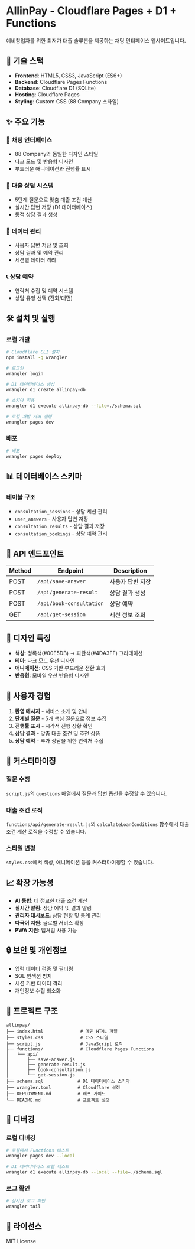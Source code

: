 # AllinPay - Cloudflare Pages + D1 + Functions

예비창업자를 위한 최저가 대출 솔루션을 제공하는 채팅 인터페이스 웹사이트입니다.

## 🚀 기술 스택

- **Frontend**: HTML5, CSS3, JavaScript (ES6+)
- **Backend**: Cloudflare Pages Functions
- **Database**: Cloudflare D1 (SQLite)
- **Hosting**: Cloudflare Pages
- **Styling**: Custom CSS (88 Company 스타일)

## ✨ 주요 기능

### 📱 **채팅 인터페이스**
- 88 Company와 동일한 디자인 스타일
- 다크 모드 및 반응형 디자인
- 부드러운 애니메이션과 진행률 표시

### 🎯 **대출 상담 시스템**
- 5단계 질문으로 맞춤 대출 조건 계산
- 실시간 답변 저장 (D1 데이터베이스)
- 동적 상담 결과 생성

### 💾 **데이터 관리**
- 사용자 답변 저장 및 조회
- 상담 결과 및 예약 관리
- 세션별 데이터 격리

### 📞 **상담 예약**
- 연락처 수집 및 예약 시스템
- 상담 유형 선택 (전화/대면)

## 🛠️ 설치 및 실행

### 로컬 개발
```bash
# Cloudflare CLI 설치
npm install -g wrangler

# 로그인
wrangler login

# D1 데이터베이스 생성
wrangler d1 create allinpay-db

# 스키마 적용
wrangler d1 execute allinpay-db --file=./schema.sql

# 로컬 개발 서버 실행
wrangler pages dev
```

### 배포
```bash
# 배포
wrangler pages deploy
```

## 📊 데이터베이스 스키마

### 테이블 구조
- `consultation_sessions` - 상담 세션 관리
- `user_answers` - 사용자 답변 저장
- `consultation_results` - 상담 결과 저장
- `consultation_bookings` - 상담 예약 관리

## 🔌 API 엔드포인트

| Method | Endpoint | Description |
|--------|----------|-------------|
| POST | `/api/save-answer` | 사용자 답변 저장 |
| POST | `/api/generate-result` | 상담 결과 생성 |
| POST | `/api/book-consultation` | 상담 예약 |
| GET | `/api/get-session` | 세션 정보 조회 |

## 🎨 디자인 특징

- **색상**: 청록색(#00E5DB) → 파란색(#4DA3FF) 그라데이션
- **테마**: 다크 모드 우선 디자인
- **애니메이션**: CSS 기반 부드러운 전환 효과
- **반응형**: 모바일 우선 반응형 디자인

## 📱 사용자 경험

1. **환영 메시지** - 서비스 소개 및 안내
2. **단계별 질문** - 5개 핵심 질문으로 정보 수집
3. **진행률 표시** - 시각적 진행 상황 확인
4. **상담 결과** - 맞춤 대출 조건 및 추천 상품
5. **상담 예약** - 추가 상담을 위한 연락처 수집

## 🔧 커스터마이징

### 질문 수정
`script.js`의 `questions` 배열에서 질문과 답변 옵션을 수정할 수 있습니다.

### 대출 조건 로직
`functions/api/generate-result.js`의 `calculateLoanConditions` 함수에서 대출 조건 계산 로직을 수정할 수 있습니다.

### 스타일 변경
`styles.css`에서 색상, 애니메이션 등을 커스터마이징할 수 있습니다.

## 📈 확장 가능성

- **AI 통합**: 더 정교한 대출 조건 계산
- **실시간 알림**: 상담 예약 및 결과 알림
- **관리자 대시보드**: 상담 현황 및 통계 관리
- **다국어 지원**: 글로벌 서비스 확장
- **PWA 지원**: 앱처럼 사용 가능

## 🔒 보안 및 개인정보

- 입력 데이터 검증 및 필터링
- SQL 인젝션 방지
- 세션 기반 데이터 격리
- 개인정보 수집 최소화

## 📁 프로젝트 구조

```
allinpay/
├── index.html              # 메인 HTML 파일
├── styles.css              # CSS 스타일
├── script.js               # JavaScript 로직
├── functions/              # Cloudflare Pages Functions
│   └── api/
│       ├── save-answer.js
│       ├── generate-result.js
│       ├── book-consultation.js
│       └── get-session.js
├── schema.sql             # D1 데이터베이스 스키마
├── wrangler.toml          # Cloudflare 설정
├── DEPLOYMENT.md          # 배포 가이드
└── README.md              # 프로젝트 설명
```

## 🐛 디버깅

### 로컬 디버깅
```bash
# 로컬에서 Functions 테스트
wrangler pages dev --local

# D1 데이터베이스 로컬 테스트
wrangler d1 execute allinpay-db --local --file=./schema.sql
```

### 로그 확인
```bash
# 실시간 로그 확인
wrangler tail
```

## 📄 라이선스

MIT License
